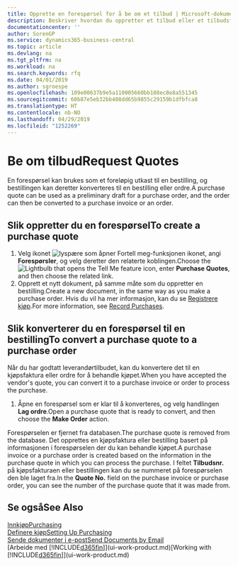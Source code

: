 ```yaml
---
title: Opprette en forespørsel for å be om et tilbud | Microsoft-dokumentasjon
description: Beskriver hvordan du oppretter et tilbud eller et tilbudsforespørselsdokument for å registrere tilbudet til en kunde og selge produkter under visse betingelser.
documentationcenter: ''
author: SorenGP
ms.service: dynamics365-business-central
ms.topic: article
ms.devlang: na
ms.tgt_pltfrm: na
ms.workload: na
ms.search.keywords: rfq
ms.date: 04/01/2019
ms.author: sgroespe
ms.openlocfilehash: 109e00637b9e5a110005660bb108ec8e8a551345
ms.sourcegitcommit: 60b87e5eb32bb408dd65b9855c29159b1dfbfca8
ms.translationtype: HT
ms.contentlocale: nb-NO
ms.lasthandoff: 04/29/2019
ms.locfileid: "1252269"
---
```

# <a name="request-quotes"></a><span data-ttu-id="e8067-103">Be om tilbud</span><span class="sxs-lookup"><span data-stu-id="e8067-103">Request Quotes</span></span>
<span data-ttu-id="e8067-104">En forespørsel kan brukes som et foreløpig utkast til en bestilling, og bestillingen kan deretter konverteres til en bestilling eller ordre.</span><span class="sxs-lookup"><span data-stu-id="e8067-104">A purchase quote can be used as a preliminary draft for a purchase order, and the order can then be converted to a purchase invoice or an order.</span></span>


## <a name="to-create-a-purchase-quote"></a><span data-ttu-id="e8067-105">Slik oppretter du en forespørsel</span><span class="sxs-lookup"><span data-stu-id="e8067-105">To create a purchase quote</span></span>
1. <span data-ttu-id="e8067-106">Velg ikonet ![lyspære som åpner Fortell meg-funksjonen](media/ui-search/search_small.png "Fortell hva du vil gjøre") ikonet, angi **Forespørsler**, og velg deretter den relaterte koblingen.</span><span class="sxs-lookup"><span data-stu-id="e8067-106">Choose the ![Lightbulb that opens the Tell Me feature](media/ui-search/search_small.png "Tell me what you want to do") icon, enter **Purchase Quotes**, and then choose the related link.</span></span>
2. <span data-ttu-id="e8067-107">Opprett et nytt dokument, på samme måte som du oppretter en bestilling.</span><span class="sxs-lookup"><span data-stu-id="e8067-107">Create a new document, in the same way as you make a purchase order.</span></span> <span data-ttu-id="e8067-108">Hvis du vil ha mer informasjon, kan du se [Registrere kjøp](purchasing-how-record-purchases.md).</span><span class="sxs-lookup"><span data-stu-id="e8067-108">For more information, see [Record Purchases](purchasing-how-record-purchases.md).</span></span>

## <a name="to-convert-a-purchase-quote-to-a-purchase-order"></a><span data-ttu-id="e8067-109">Slik konverterer du en forespørsel til en bestilling</span><span class="sxs-lookup"><span data-stu-id="e8067-109">To convert a purchase quote to a purchase order</span></span>
<span data-ttu-id="e8067-110">Når du har godtatt leverandørtilbudet, kan du konvertere det til en kjøpsfaktura eller ordre for å behandle kjøpet.</span><span class="sxs-lookup"><span data-stu-id="e8067-110">When you have accepted the vendor's quote, you can convert it to a purchase invoice or order to process the purchase.</span></span>

1. <span data-ttu-id="e8067-111">Åpne en forespørsel som er klar til å konverteres, og velg handlingen **Lag ordre**.</span><span class="sxs-lookup"><span data-stu-id="e8067-111">Open a purchase quote that is ready to convert, and then choose the **Make Order** action.</span></span>

<span data-ttu-id="e8067-112">Forespørselen er fjernet fra databasen.</span><span class="sxs-lookup"><span data-stu-id="e8067-112">The purchase quote is removed from the database.</span></span> <span data-ttu-id="e8067-113">Det opprettes en kjøpsfaktura eller bestilling basert på informasjonen i forespørselen der du kan behandle kjøpet.</span><span class="sxs-lookup"><span data-stu-id="e8067-113">A purchase invoice or a purchase order is created based on the information in the purchase quote in which you can process the purchase.</span></span> <span data-ttu-id="e8067-114">I feltet **Tilbudsnr.** på kjøpsfakturaen eller bestillingen kan du se nummeret på forespørselen den ble laget fra.</span><span class="sxs-lookup"><span data-stu-id="e8067-114">In the **Quote No.** field on the purchase invoice or purchase order, you can see the number of the purchase quote that it was made from.</span></span>

## <a name="see-also"></a><span data-ttu-id="e8067-115">Se også</span><span class="sxs-lookup"><span data-stu-id="e8067-115">See Also</span></span>
[<span data-ttu-id="e8067-116">Innkjøp</span><span class="sxs-lookup"><span data-stu-id="e8067-116">Purchasing</span></span>](purchasing-manage-purchasing.md)  
[<span data-ttu-id="e8067-117">Definere kjøp</span><span class="sxs-lookup"><span data-stu-id="e8067-117">Setting Up Purchasing</span></span>](purchasing-setup-purchasing.md)  
[<span data-ttu-id="e8067-118">Sende dokumenter i e-post</span><span class="sxs-lookup"><span data-stu-id="e8067-118">Send Documents by Email</span></span>](ui-how-send-documents-email.md)  
<span data-ttu-id="e8067-119">[Arbeide med [!INCLUDE[d365fin](includes/d365fin_md.md)]](ui-work-product.md)</span><span class="sxs-lookup"><span data-stu-id="e8067-119">[Working with [!INCLUDE[d365fin](includes/d365fin_md.md)]](ui-work-product.md)</span></span>
